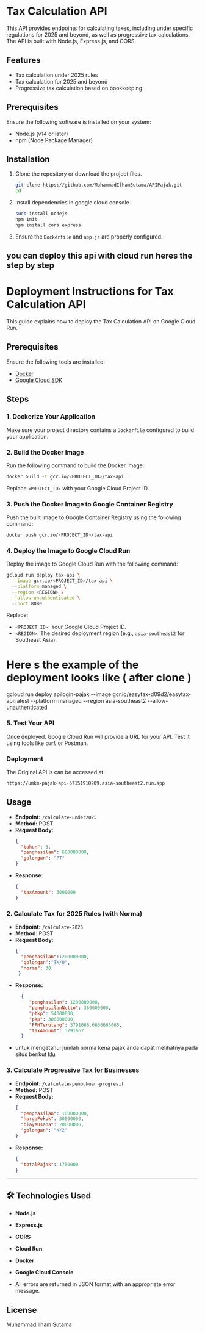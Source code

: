 
# Tax Calculation API

This API provides endpoints for calculating taxes, including under specific regulations for 2025 and beyond, as well as progressive tax calculations. The API is built with Node.js, Express.js, and CORS.

## Features

- Tax calculation under 2025 rules
- Tax calculation for 2025 and beyond
- Progressive tax calculation based on bookkeeping

## Prerequisites

Ensure the following software is installed on your system:

- Node.js (v14 or later)
- npm (Node Package Manager)

## Installation

1. Clone the repository or download the project files.

   ```bash
   git clone https://github.com/MuhammadIlhamSutama/APIPajak.git
   cd 
   ```

2. Install dependencies in google cloud console.

   ```bash
   sudo install nodejs
   npm init
   npm install cors express 
   ```
3. Ensure the `Dockerfile` and `app.js` are properly configured.

## you can deploy this api with cloud run heres the step by step

  # Deployment Instructions for Tax Calculation API
  
  This guide explains how to deploy the Tax Calculation API on Google Cloud Run.
  
  ## Prerequisites
  
  Ensure the following tools are installed:
  - [Docker](https://www.docker.com/)
  - [Google Cloud SDK](https://cloud.google.com/sdk/docs/install)
  
  ## Steps
  
  ### 1. **Dockerize Your Application**
  Make sure your project directory contains a `Dockerfile` configured to build your application.
  
  ### 2. **Build the Docker Image**
  Run the following command to build the Docker image:
  
  ```bash
  docker build -t gcr.io/<PROJECT_ID>/tax-api .
  ```
  
  Replace `<PROJECT_ID>` with your Google Cloud Project ID.
  
  ### 3. **Push the Docker Image to Google Container Registry**
  Push the built image to Google Container Registry using the following command:
  
  ```bash
  docker push gcr.io/<PROJECT_ID>/tax-api
  ```
  
  ### 4. **Deploy the Image to Google Cloud Run**
  Deploy the image to Google Cloud Run with the following command:
  
  ```bash
  gcloud run deploy tax-api \
    --image gcr.io/<PROJECT_ID>/tax-api \
    --platform managed \
    --region <REGION> \
    --allow-unauthenticated \
    --port 8080
  ```
  
  Replace:
  - `<PROJECT_ID>`: Your Google Cloud Project ID.
  - `<REGION>`: The desired deployment region (e.g., `asia-southeast2` for Southeast Asia).

  # Here s the example of the deployment looks like ( after clone )

   gcloud run deploy apilogin-pajak   --image gcr.io/easytax-d09d2/easytax-api:latest   --platform managed   --region asia-southeast2   --allow-unauthenticated
  
  ### 5. **Test Your API**
  Once deployed, Google Cloud Run will provide a URL for your API. Test it using tools like `curl` or Postman.
  
  ### Deployment


The Original API is can be accessed at:
```bash
https://umkm-pajak-api-57151910209.asia-southeast2.run.app
```

## Usage
- **Endpoint:** `/calculate-under2025`
- **Method:** POST
- **Request Body:**
  ```json
  {
    "tahun": 3,
    "penghasilan": 600000000,
    "golongan": "PT"
  }
  ```
- **Response:**
  ```json
  {
    "taxAmount": 3000000
  }
  ```

### **2. Calculate Tax for 2025 Rules (with Norma)**
- **Endpoint:** `/calculate-2025`
- **Method:** POST
- **Request Body:**
  ```json
  {
    "penghasilan":1200000000,
    "golongan":"TK/0",
    "norma": 30
   }

  ```
- **Response:**
  ```json
    {
       "penghasilan": 1200000000,
       "penghasilanNetto": 360000000,
       "ptkp": 54000000,
       "pkp": 306000000,
       "PPHTerutang": 3791666.6666666665,
       "taxAmount": 3791667
    }
  ```
- untuk mengetahui jumlah norma kena pajak anda dapat melihatnya pada situs berikut [klu](https://datacenter.ortax.org/ortax/norma/norma)
  
### **3. Calculate Progressive Tax for Businesses**
- **Endpoint:** `/calculate-pembukuan-progresif`
- **Method:** POST
- **Request Body:**
  ```json
  {
    "penghasilan": 100000000,
    "hargaPokok": 30000000,
    "biayaUsaha": 20000000,
    "golongan": "K/2"
  }
  ```
- **Response:**
  ```json
  {
    "totalPajak": 1750000
  }
  ```

---

## 🛠 **Technologies Used**
- **Node.js**
- **Express.js**
- **CORS**
- **Cloud Run**
- **Docker**
- **Google Cloud Console**


- All errors are returned in JSON format with an appropriate error message.

## License

Muhammad Ilham Sutama
